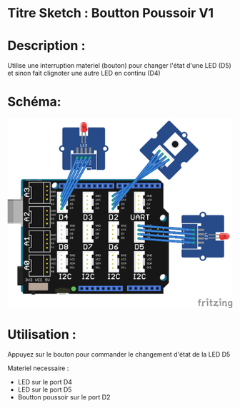 # Titre Sketch : Boutton Poussoir V1
# Description : 

Utilise une interruption materiel (bouton) pour changer l'état d'une LED (D5) et sinon fait clignoter une autre LED en continu (D4)

# Schéma: 

![Schéma](https://raw.githubusercontent.com/JustinMartinDev/ProjetArduino_C/master/Arduino_Bouton_Poussoir_V1/schema_arduino.png)

# Utilisation :

Appuyez sur le bouton pour commander le changement d'état de la LED D5

Materiel necessaire :
* LED sur le port D4
* LED sur le port D5
* Boutton poussoir sur le port D2
